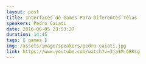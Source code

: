 ```yaml
---
layout: post
title: Interfaces de Games Para Diferentes Telas
speakers: Pedro Caiati
date: 2016-06-05 23:53:27
duration: 14:45
tags: [ games ]
img: /assets/image/speakers/pedro-caiati.jpg
link: https://www.youtube.com/watch?v=3ja1M-6BKsg
---
```

